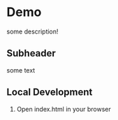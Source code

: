 # Demo
some description!

## Subheader

some text

## Local Development

1. Open index.html in your browser